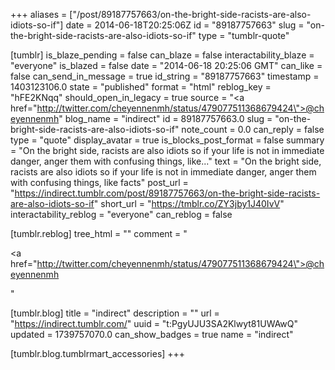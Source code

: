 +++
aliases = ["/post/89187757663/on-the-bright-side-racists-are-also-idiots-so-if"]
date = 2014-06-18T20:25:06Z
id = "89187757663"
slug = "on-the-bright-side-racists-are-also-idiots-so-if"
type = "tumblr-quote"

[tumblr]
is_blaze_pending = false
can_blaze = false
interactability_blaze = "everyone"
is_blazed = false
date = "2014-06-18 20:25:06 GMT"
can_like = false
can_send_in_message = true
id_string = "89187757663"
timestamp = 1403123106.0
state = "published"
format = "html"
reblog_key = "hFE2KNqq"
should_open_in_legacy = true
source = "<a href=\"http://twitter.com/cheyennenmh/status/479077511368679424\">@cheyennenmh</a>"
blog_name = "indirect"
id = 89187757663.0
slug = "on-the-bright-side-racists-are-also-idiots-so-if"
note_count = 0.0
can_reply = false
type = "quote"
display_avatar = true
is_blocks_post_format = false
summary = "On the bright side, racists are also idiots so if your life is not in immediate danger, anger them with confusing things, like..."
text = "On the bright side, racists are also idiots so if your life is not in immediate danger, anger them with confusing things, like facts"
post_url = "https://indirect.tumblr.com/post/89187757663/on-the-bright-side-racists-are-also-idiots-so-if"
short_url = "https://tmblr.co/ZY3jby1J40IvV"
interactability_reblog = "everyone"
can_reblog = false

[tumblr.reblog]
tree_html = ""
comment = "<p><a href=\"http://twitter.com/cheyennenmh/status/479077511368679424\">@cheyennenmh</a></p>"

[tumblr.blog]
title = "indirect"
description = ""
url = "https://indirect.tumblr.com/"
uuid = "t:PgyUJU3SA2Klwyt81UWAwQ"
updated = 1739757070.0
can_show_badges = true
name = "indirect"

[tumblr.blog.tumblrmart_accessories]
+++
